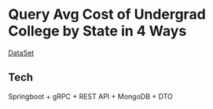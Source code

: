 # Query Avg Cost of Undergrad College by State in 4 Ways
[DataSet](https://www.kaggle.com/datasets/kfoster150/avg-cost-of-undergrad-college-by-state/versions/10?resource=download)
## Tech
Springboot + gRPC + REST API + MongoDB + DTO
